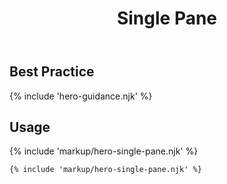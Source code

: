 ﻿---
title: Single Pane
summary: A image next to a solid block of color with text and a link.
tags: hero block
layout: guide
image: /img/illustrations/illus-single-pane.svg
imageAlt: 
social:
  title: Single Pane
  description: A image next to a solid block of color with text and a link.
  image:
eleventyNavigation:
  key: Single Pane
  parent: Hero Blocks
  order: 1
  excerpt: A image next to a solid block of color with text and a link.
  img: /img/illustrations/illus-single-pane.svg
---

## Best Practice

{% include 'hero-guidance.njk' %}

## Usage

{% include 'markup/hero-single-pane.njk' %}

``` html
{% include 'markup/hero-single-pane.njk' %}
```

